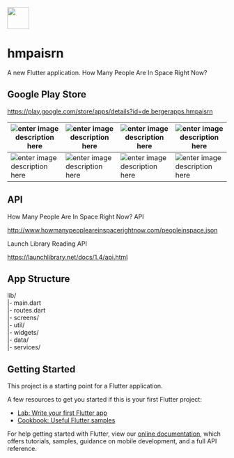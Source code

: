 <img src="https://i.imgur.com/OUOm3Y0.png" height="50" /> 

# hmpaisrn

A new Flutter application. How Many People Are In Space Right Now?

## Google Play Store
https://play.google.com/store/apps/details?id=de.bergerapps.hmpaisrn

| ![enter image description here](https://lh3.googleusercontent.com/5zIPNYpVzs8vZG3iUSwqC4Ltj3yk-Nyrvgg9JXvRqmpbmCxRe2Hw8S0tc2PUUjivET0=w450) | ![enter image description here](https://lh3.googleusercontent.com/f31RiEDVGyYQe4yXq0k_DswRjgkVpNrDc8Pwnhagrp13-xuqz3Q1espip_PDZ4fH3G4=w450) | ![enter image description here](https://lh3.googleusercontent.com/zJxnquq3R9Mczqw_In4o_b4havSirM9Ns-xb_kZ4OCqWm7-YQOKM-G59iK3rBHwVDA=w450) | ![enter image description here](https://lh3.googleusercontent.com/taZix8bdT2AixQ0wg_AhrEwZbuEjYU_eT7z0eDwwgM-9F9Q1nXsYpRSAyEYrtE75sQs=w450) |
|--|--|--|--|
| ![enter image description here](https://lh3.googleusercontent.com/-JEcVO3P250e094pnvORwfJ7InuyXCutS2Gjgfz8Uqj4AzLZgbrhjeo8XFtRBzE9Zx4=w450) | ![enter image description here](https://lh3.googleusercontent.com/MfTxZq5Q-px_i4Poas-RmqU7WFx3zOk4_Bqpk-fFpaxzTnrpiurOPvWZXM5OVKjWvlJt=w450) | ![enter image description here](https://lh3.googleusercontent.com/xQ7-bJViJq-vIAL3F066JjmQ7B2-EkH2qY5AF06Q8L4oOpavFNxNdmsZx5M3Ua0WnJNz=w450) | ![enter image description here](https://lh3.googleusercontent.com/0eyP5C93qz829TihWyVixYtpXhBm4k9i3CPlasKTwhn2_MsUtmisesXp0NiZoC9wtA=w450) |

## API
How Many People Are In Space Right Now? API

http://www.howmanypeopleareinspacerightnow.com/peopleinspace.json

Launch Library Reading API

https://launchlibrary.net/docs/1.4/api.html

## App Structure
lib/<br/>
|- main.dart<br/>
|- routes.dart<br/>
|- screens/<br/>
|- util/<br/>
|- widgets/<br/>
|- data/<br/>
|- services/<br/>

## Getting Started

This project is a starting point for a Flutter application.

A few resources to get you started if this is your first Flutter project:

- [Lab: Write your first Flutter app](https://flutter.io/docs/get-started/codelab)
- [Cookbook: Useful Flutter samples](https://flutter.io/docs/cookbook)

For help getting started with Flutter, view our 
[online documentation](https://flutter.io/docs), which offers tutorials, 
samples, guidance on mobile development, and a full API reference.
